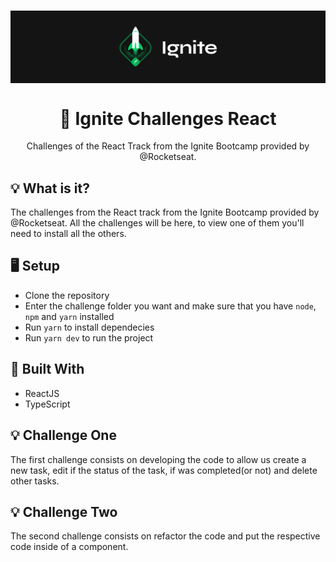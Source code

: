 #
<img src="./.github/ignite.png" align="center" />

</br>

<h1 align="center">🚀 Ignite Challenges React</h1>
<p align="center">Challenges of the React Track from the Ignite Bootcamp provided by @Rocketseat.</p>

## 💡 What is it?
The challenges from the React track from the Ignite Bootcamp provided by @Rocketseat. All the challenges will be here, to view one of them you'll need to install all the others.

## 🖥 Setup
- Clone the repository
- Enter the challenge folder you want and make sure that you have `node`, `npm` and `yarn` installed
- Run `yarn` to install dependecies
- Run  `yarn dev` to run the project

## 🚧 Built With
- ReactJS
- TypeScript

## 💡 Challenge One
The first challenge consists on developing the code to allow us create a new task, edit if the status of the task, if was completed(or not) and delete other tasks. 

## 💡 Challenge Two
The second challenge consists on refactor the code and put the respective code inside of a component. 
